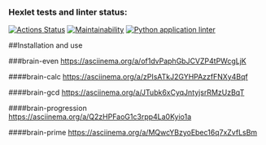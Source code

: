 ### Hexlet tests and linter status:
[![Actions Status](https://github.com/takeitawaytu/python-project-lvl1/workflows/hexlet-check/badge.svg)](https://github.com/takeitawaytu/python-project-lvl1/actions)
[![Maintainability](https://api.codeclimate.com/v1/badges/a99a88d28ad37a79dbf6/maintainability)](https://codeclimate.com/github/codeclimate/codeclimate/maintainability)
[![Python application linter](https://github.com/takeitawaytu/python-project-lvl1/actions/workflows/python-app-lint.yml/badge.svg?branch=main)](https://github.com/takeitawaytu/python-project-lvl1/actions/workflows/python-app-lint.yml)

##Installation and use

###brain-even
https://asciinema.org/a/of1dvPaphGbJCVZP4tPWcgLjK

####brain-calc
https://asciinema.org/a/zPIsATkJ2GYHPAzzfFNXy4Bqf

####brain-gcd
https://asciinema.org/a/JTubk6xCyqJntyjsrRMzUzBqT

####brain-progression
https://asciinema.org/a/Q2zHPFaoG1c3rpp4La0Kyio1a

####brain-prime
https://asciinema.org/a/MQwcYBzyoEbec16q7xZvfLsBm